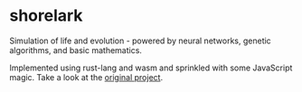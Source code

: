 # shorelark
Simulation of life and evolution - powered by neural networks, genetic algorithms, and basic mathematics.

Implemented using rust-lang and wasm and sprinkled with some JavaScript magic. Take a look at the [original project](https://pwy.io/en/posts/learning-to-fly-pt1/).
